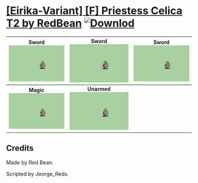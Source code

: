 # [\[Eirika-Variant\] \[F\] Priestess Celica T2 by RedBean](./) [![Downlod](https://img.shields.io/badge/Download--red?style=social&logo=github)](https://minhaskamal.github.io/DownGit/#/home?url=https://github.com/Klokinator/FE-Repo/tree/main/Battle%20Animations%2FLords%20-%20FE8%20Types%2F%5BEirika-Variant%5D%20%5BF%5D%20Priestess%20Celica%20T2%20by%20RedBean)

| <b>Sword</b><br/><img alt="Sword animation" src="./1.%20Sword%20(T2%20Basic)/Sword.gif"/> | <b>Sword</b><br/><img alt="Sword animation" src="./1.%20Sword%20(T2%20Thunder%201)/Sword.gif"/> | <b>Sword</b><br/><img alt="Sword animation" src="./1.%20Sword%20(T2%20Thunder%202)/Sword.gif"/> |
| :---: | :---: | :---: |
| <b>Magic</b><br/><img alt="Magic animation" src="./6.%20Magic%20(T2)/Magic.gif"/> | <b>Unarmed</b><br/><img alt="Unarmed animation" src="./8.%20Unarmed%20(T2)/Unarmed.gif"/> |

## Credits

Made by Red Bean.

Scripted by Jeorge_Reds.

